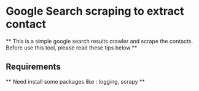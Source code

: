 # Google Search scraping to extract contact
** This is a simple google search results crawler and scrape the contacts. Before use this tool, please read these tips below.**

## Requirements
** Need install some packages like : logging, scrapy **
